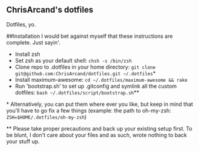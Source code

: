 ChrisArcand's dotfiles
---
Dotfiles, yo.

##Installation
I would bet against myself that these instructions are complete. Just sayin'.

* Install zsh
* Set zsh as your default shell: `chsh -s /bin/zsh`
* Clone repo to .dotfiles in your home directory: `git clone git@github.com:ChrisArcand/dotfiles.git ~/.dotfiles`\*
* Install maximum-awesome: `cd ~/.dotfiles/maximum-awesome && rake`
* Run 'bootstrap.sh' to set up .gitconfig and symlink all the custom dotfiles: `bash ~/.dotfiles/script/bootstrap.sh`\**


\* Alternatively, you can put them where ever you like, but keep in mind that you'll have to go fix a few things 
(example: the path to oh-my-zsh: `ZSH=$HOME/.dotfiles/oh-my-zsh`)

\** Please take proper precautions and back up your existing setup first. To be blunt, I don't care about your files
and as such, wrote nothing to back your stuff up.
